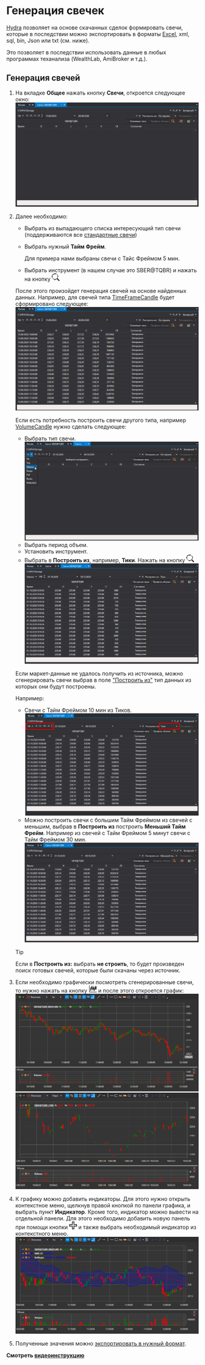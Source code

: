 # Генерация свечек

[Hydra](Hydra.md) позволяет на основе скачанных сделок формировать свечи, которые в последствии можно экспортировать в форматы [Excel](https://ru.wikipedia.org/wiki/Excel), xml, sql, bin, Json или txt (cм. ниже).

Это позволяет в последствии использовать данные в любых программах теханализа (WealthLab, AmiBroker и т.д.).

## Генерация свечей

1. На вкладке **Общее** нажать кнопку **Свечи**, откроется следующее окно:![hydra candles main](../images/hydra_candles_main.png)
2. Далее необходимо: 
   - Выбрать из выпадающего списка интересующий тип свечи (поддерживаются все [стандартные свечи](Candles.md))
   - Выбрать нужный **Тайм Фрейм**.

     Для примера нами выбраны свечи с Тайс Фреймом 5 мин.
   - Выбрать инструмент (в нашем случае это SBER@TQBR) и нажать на кнопку ![hydra find](../images/hydra_find.png)

   После этого произойдет генерация свечей на основе найденных данных. Например, для свечей типа [TimeFrameCandle](xref:StockSharp.Algo.Candles.TimeFrameCandle) будет сформировано следующее:![hydra candles tf](../images/hydra_candles_tf.png)

   Если есть потребность построить свечи другого типа, например [VolumeCandle](xref:StockSharp.Algo.Candles.VolumeCandle) нужно сделать следующее: 
   - Выбрать тип свечи. ![hydra candles volume 100](../images/hydra_candles_volume_100.png)
   - Выбрать период объем.
   - Установить инструмент.
   - Выбрать в **Построить из**, например, **Тики**. Нажать на кнопку ![hydra find](../images/hydra_find.png)![hydra candles volume](../images/hydra_candles_volume.png)

   Если маркет\-данные не удалось получить из источника, можно сгенерировать свечи выбрав в поле ["Построить из"](HydraUsingDifferentTypesMarketData.md) тип данных из которых они будут построены.

   Например:
   - Свечи с Тайм Фреймом 10 мин из Тиков. ![hydra candles tf 10](../images/hydra_candles_tf_10.png)
   - Можно построить свечи с большим Тайм Фреймом из свечей с меньшим, выбрав в **Построить из** построить **Меньший Тайм Фрейм**. Например из свечей с Тайм Фреймом 5 минут свечи с Тайм Фреймом 30 мин.![hydra candles tf 01](../images/hydra_candles_tf_01.png)

   > [!TIP]
   > Если в **Построить из:** выбрать **не строить**, то будет произведен поиск готовых свечей, которые были скачаны через источник.
3. Если необходимо графически посмотреть сгенерированные свечи, то нужно нажать на кнопку ![hydra candles](../images/hydra_candles.png) и после этого откроется график:![hydra candles tf chart](../images/hydra_candles_tf_chart.png)![hydra candles volume chart](../images/hydra_candles_volume_chart.png)
4. К графику можно добавить индикаторы. Для этого нужно открыть контекстное меню, щелкнув правой кнопкой по панели графика, и выбрать пункт **Индикатор**. Кроме того, индикатор можно вывести на отдельной панели. Для этого необходимо добавить новую панель при помощи кнопки ![hydra add](../images/hydra_add.png) и также выбрать необходимый индикатор из контекстного меню.![hydra candles ind chart](../images/hydra_candles_ind_chart.png)
5. Полученные значения можно [экспортировать в нужный формат](HydraExport.md).

**Смотреть [видеоинструкцию](HydraBuildDifferentCandleType.md)**
